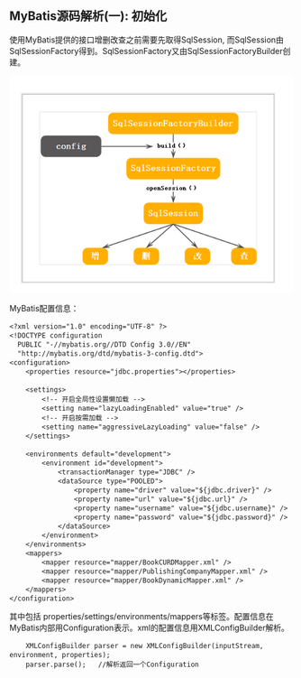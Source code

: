 ## MyBatis源码解析(一): 初始化

使用MyBatis提供的接口增删改查之前需要先取得SqlSession, 而SqlSession由SqlSessionFactory得到。SqlSessionFactory又由SqlSessionFactoryBuilder创建。

![getsqlsession](img/getsqlsession.png)

MyBatis配置信息：
```
<?xml version="1.0" encoding="UTF-8" ?>
<!DOCTYPE configuration
  PUBLIC "-//mybatis.org//DTD Config 3.0//EN"
  "http://mybatis.org/dtd/mybatis-3-config.dtd">
<configuration>
    <properties resource="jdbc.properties"></properties>

    <settings>
        <!-- 开启全局性设置懒加载 -->
        <setting name="lazyLoadingEnabled" value="true" />
        <!-- 开启按需加载 -->
        <setting name="aggressiveLazyLoading" value="false" />
    </settings>

    <environments default="development">
        <environment id="development">
            <transactionManager type="JDBC" />
            <dataSource type="POOLED">
                <property name="driver" value="${jdbc.driver}" />
                <property name="url" value="${jdbc.url}" />
                <property name="username" value="${jdbc.username}" />
                <property name="password" value="${jdbc.password}" />
            </dataSource>
        </environment>
    </environments>
    <mappers>
        <mapper resource="mapper/BookCURDMapper.xml" />
        <mapper resource="mapper/PublishingCompanyMapper.xml" />
        <mapper resource="mapper/BookDynamicMapper.xml" />
    </mappers>
</configuration>
```
其中包括
 properties/settings/environments/mappers等标签。配置信息在MyBatis内部用Configuration表示。xml的配置信息用XMLConfigBuilder解析。
 ```
     XMLConfigBuilder parser = new XMLConfigBuilder(inputStream, environment, properties); 
     parser.parse();   //解析返回一个Configuration
 ```

